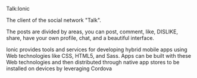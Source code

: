 
Talk:Ionic

The client of the social network "Talk".

The posts are divided by areas, you can post, comment, like, DISLIKE, share, have your
own profile, chat, and a beautiful interface.

Ionic provides tools and services for developing hybrid mobile apps using Web technologies like CSS, HTML5, and Sass. Apps can be built with these Web technologies and then distributed through native app stores to be installed on devices by leveraging Cordova